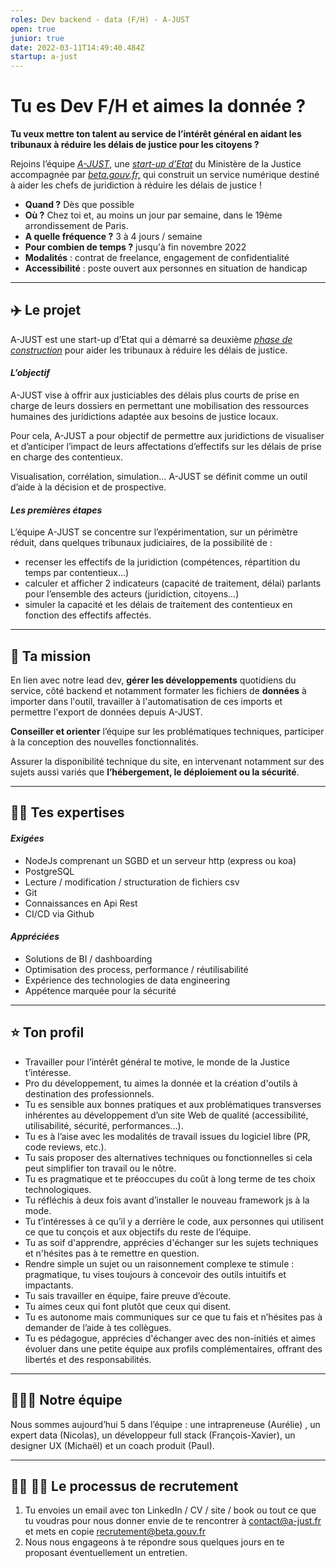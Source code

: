 ```yaml
---
roles: Dev backend - data (F/H) - A-JUST
open: true
junior: true
date: 2022-03-11T14:49:40.484Z
startup: a-just
---
```

# **Tu es Dev F/H et aimes la donnée ?**

**Tu veux mettre ton talent au service de l’intérêt général en aidant les tribunaux à réduire les délais de justice pour les citoyens ?**

Rejoins l’équipe *[A-JUST](https://beta.gouv.fr/startups/a-just.html "https\://beta.gouv.fr/startups/a-just.html")*, une *[start-up d’Etat](https://beta.gouv.fr/approche/ "https\://beta.gouv.fr/approche/")* du Ministère de la Justice accompagnée par *[beta.gouv.fr,](https://beta.gouv.fr/ "https\://beta.gouv.fr/")* qui construit un service numérique destiné à aider les chefs de juridiction à réduire les délais de justice !

* **Quand ?** Dès que possible
* **Où ?** Chez toi et, au moins un jour par semaine, dans le 19ème arrondissement de Paris.
* **A quelle fréquence ?** 3 à 4 jours / semaine
* **Pour combien de temps ?** jusqu'à fin novembre 2022
* **Modalités** : contrat de freelance, engagement de confidentialité
* **Accessibilité** : poste ouvert aux personnes en situation de handicap

- - -

## ✈️ **Le projet**

A-JUST est une start-up d’Etat qui a démarré sa deuxième *[phase de construction](https://beta.gouv.fr/approche/construction "https\://beta.gouv.fr/approche/construction")* pour aider les tribunaux à réduire les délais de justice.

#### *L’objectif*

A-JUST vise à offrir aux justiciables des délais plus courts de prise en charge de leurs dossiers en permettant une mobilisation  des ressources humaines des juridictions adaptée aux besoins de justice locaux.

Pour cela, A-JUST a pour objectif de permettre aux juridictions de visualiser et d’anticiper l’impact de leurs affectations d’effectifs sur les délais de prise en charge des contentieux.

Visualisation, corrélation, simulation… A-JUST se définit comme un outil  d’aide à la décision et de prospective.

#### ***Les premières étapes***

L’équipe A-JUST se concentre sur l’expérimentation, sur un périmètre réduit, dans quelques tribunaux judiciaires, de la possibilité de :

* recenser les effectifs de la juridiction (compétences, répartition du temps par contentieux...)
* calculer et afficher 2 indicateurs (capacité de traitement, délai) parlants pour l’ensemble des acteurs (juridiction, citoyens...)
* simuler la capacité et les délais de traitement des contentieux en fonction des effectifs affectés.

- - -

## 🎯 **Ta mission**

En lien avec notre lead dev, **gérer les développements** quotidiens du service, côté backend et notamment formater les fichiers de **données** à importer dans l'outil, travailler à l'automatisation de ces imports et permettre l'export de données depuis A-JUST.

**Conseiller et orienter** l’équipe sur les problématiques techniques, participer à la conception des nouvelles fonctionnalités.

Assurer la disponibilité technique du site, en intervenant notamment sur des sujets aussi variés que **l’hébergement, le déploiement ou la sécurité**.

- - -

## 🧙‍♂️ **Tes expertises**

#### ***Exigées***

* NodeJs comprenant un SGBD et un serveur http (express ou koa)
* PostgreSQL
* Lecture / modification / structuration de fichiers csv
* Git
* Connaissances en Api Rest
* CI/CD via Github

#### ***Appréciées***

* Solutions de BI / dashboarding
* Optimisation des process, performance / réutilisabilité
* Expérience des technologies de data engineering
* Appétence marquée pour la sécurité

- - -

## ⭐ **Ton profil**

* Travailler pour l’intérêt général te motive, le monde de la Justice t’intéresse.
* Pro du développement, tu aimes la donnée et la création d'outils à destination des professionnels. 
* Tu es sensible aux bonnes pratiques et aux problématiques transverses inhérentes au développement d’un site Web de qualité (accessibilité, utilisabilité, sécurité, performances…).
* Tu es à l’aise avec les modalités de travail issues du logiciel libre (PR, code reviews, etc.).
* Tu sais proposer des alternatives techniques ou fonctionnelles si cela peut simplifier ton travail ou le nôtre. 
* Tu es pragmatique et te préoccupes du coût à long terme de tes choix technologiques.
* Tu réfléchis à deux fois avant d’installer le nouveau framework js à la mode.
* Tu t’intéresses à ce qu’il y a derrière le code, aux personnes qui utilisent ce que tu conçois et aux objectifs du reste de l’équipe.
* Tu as soif d'apprendre, apprécies d'échanger sur les sujets techniques et n'hésites pas à te remettre en question.
* Rendre simple un sujet ou un raisonnement complexe te stimule : pragmatique, tu vises toujours à concevoir des outils intuitifs et impactants.
* Tu sais travailler en équipe, faire preuve d’écoute. 
* Tu aimes ceux qui font plutôt que ceux qui disent.
* Tu es autonome mais communiques sur ce que tu fais et n’hésites pas à demander de l’aide à tes collègues.
* Tu es pédagogue, apprécies d'échanger avec des non-initiés et aimes évoluer dans une petite équipe aux profils complémentaires, offrant des libertés et des responsabilités. 

- - -

## 👨‍🦱👱‍ **Notre équipe**

Nous sommes aujourd’hui 5 dans l’équipe : une intrapreneuse (Aurélie) , un expert data (Nicolas), un développeur full stack (François-Xavier), un designer UX (Michaël) et un coach produit (Paul).

- - -

## 🙋‍♀️ 🙋‍♂️ **Le processus de recrutement**

1. Tu envoies un email avec ton LinkedIn / CV / site / book ou tout ce que tu voudras pour nous donner envie de te rencontrer à contact@a-just.fr et mets en copie recrutement@beta.gouv.fr
2. Nous nous engageons à te répondre sous quelques jours en te proposant éventuellement un entretien. 

<!--EndFragment-->